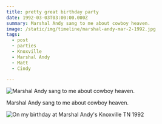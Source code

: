 ```yaml
---
title: pretty great birthday party
date: 1992-03-03T03:00:00.000Z
summary: Marshal Andy sang to me about cowboy heaven.
image: /static/img/timeline/marshal-andy-mar-2-1992.jpg 
tags:
  - post
  - parties 
  - Knoxville
  - Marshal Andy
  - Matt
  - Cindy

---
```


![Marshal Andy sang to me about cowboy heaven.](/static/img/timeline/marshal-andy-mar-2-1992.jpg "Marshal Andy sang to me about cowboy heaven.")

Marshal Andy sang to me about cowboy heaven.

![On my birthday at Marshal Andy's Knoxville TN 1992](/static/img/timeline/david-and-cindy-at-marshal-andys-mar-2-1992.jpg "On my birthday at Marshal Andy's Knoxville TN 1992")
